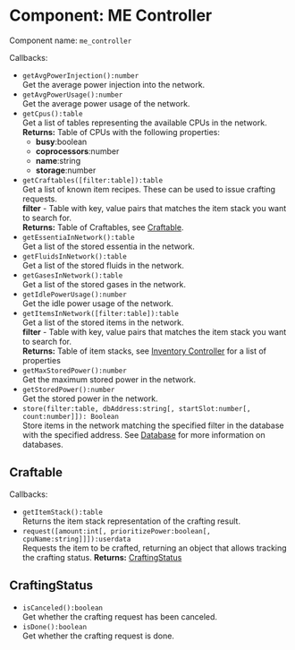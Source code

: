 # Component: ME Controller

Component name: `me_controller`

Callbacks:

* `getAvgPowerInjection():number`  
  Get the average power injection into the network.
* `getAvgPowerUsage():number`  
  Get the average power usage of the network.
* `getCpus():table`  
  Get a list of tables representing the available CPUs in the network.  
  **Returns:** Table of CPUs with the following properties:
  * **busy**:boolean
  * **coprocessors**:number
  * **name**:string
  * **storage**:number
* `getCraftables([filter:table]):table`  
  Get a list of known item recipes. These can be used to issue crafting requests.  
  **filter** - Table with key, value pairs that matches the item stack you want to search for.  
  **Returns:** Table of Craftables, see [Craftable](#craftable). 
* `getEssentiaInNetwork():table`  
  Get a list of the stored essentia in the network.
* `getFluidsInNetwork():table`  
  Get a list of the stored fluids in the network.
* `getGasesInNetwork():table`  
  Get a list of the stored gases in the network.
* `getIdlePowerUsage():number`  
  Get the idle power usage of the network.
* `getItemsInNetwork([filter:table]):table`  
  Get a list of the stored items in the network.  
  **filter** - Table with key, value pairs that matches the item stack you want to search for.  
  **Returns:** Table of item stacks, see [Inventory Controller] for a list of properties
* `getMaxStoredPower():number`  
  Get the maximum stored power in the network.
* `getStoredPower():number`  
  Get the stored power in the network.
* `store(filter:table, dbAddress:string[, startSlot:number[, count:number]]): Boolean`  
  Store items in the network matching the specified filter in the database with the specified address.
  See [Database] for more information on databases.

## Craftable

Callbacks:

* `getItemStack():table`  
  Returns the item stack representation of the crafting result.
* `request([amount:int[, prioritizePower:boolean[, cpuName:string]]]):userdata`  
  Requests the item to be crafted, returning an object that allows tracking the crafting status.
  **Returns:** [CraftingStatus](#craftingstatus)

## CraftingStatus

* `isCanceled():boolean`  
  Get whether the crafting request has been canceled.
* `isDone():boolean`  
  Get whether the crafting request is done.

[Inventory Controller]: http://ocdoc.cil.li/component:inventory_controller
[Database]: http://ocdoc.cil.li/component:database
